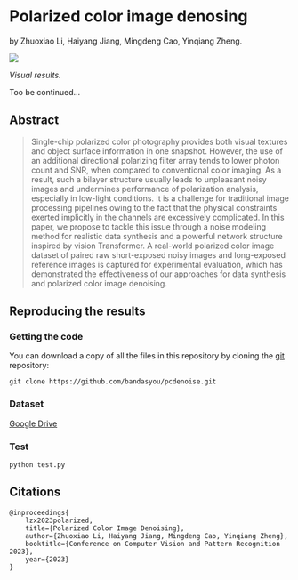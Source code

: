 # Polarized color image denosing

by
Zhuoxiao Li,
Haiyang Jiang,
Mingdeng Cao,
Yinqiang Zheng.



![](manuscript/figures/hawaii-trend.png)

*Visual results.*

Too be continued...

## Abstract

> Single-chip polarized color photography provides both visual textures and object surface information in one snapshot. However, the use of an additional directional polarizing filter array tends to lower photon count and SNR, when compared to conventional color imaging. As a result, such a bilayer structure usually leads to unpleasant noisy images and undermines performance of polarization analysis, especially in low-light conditions. It is a challenge for traditional image processing pipelines owing to the fact that the physical constraints exerted implicitly in the channels are excessively complicated. In this paper, we propose to tackle this issue through a noise modeling method for realistic data synthesis and a powerful network structure inspired by vision Transformer. A real-world polarized color image dataset of paired raw short-exposed noisy images and long-exposed reference images is captured for experimental evaluation, which has demonstrated the effectiveness of our approaches for data synthesis and polarized color image denoising.

## Reproducing the results
### Getting the code

You can download a copy of all the files in this repository by cloning the
[git](https://git-scm.com/) repository:

    git clone https://github.com/bandasyou/pcdenoise.git

### Dataset

[Google Drive]()

### Test
    python test.py


## Citations

```
@inproceedings{ 
    lzx2023polarized, 
    title={Polarized Color Image Denoising},
    author={Zhuoxiao Li, Haiyang Jiang, Mingdeng Cao, Yinqiang Zheng},
    booktitle={Conference on Computer Vision and Pattern Recognition 2023},
    year={2023}
}
```
